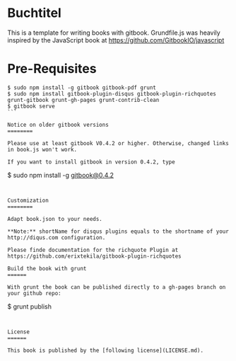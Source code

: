 Buchtitel
=======

This is a template for writing books with gitbook. Grundfile.js was heavily inspired by
the JavaScript book at https://github.com/GitbookIO/javascript

Pre-Requisites
=======

````
$ sudo npm install -g gitbook gitbook-pdf grunt
$ sudo npm install gitbook-plugin-disqus gitbook-plugin-richquotes grunt-gitbook grunt-gh-pages grunt-contrib-clean
$ gitbook serve
```

Notice on older gitbook versions
========

Please use at least gitbook V0.4.2 or higher. Otherwise, changed links in book.js won't work.

If you want to install gitbook in version 0.4.2, type

````
$ sudo npm install -g gitbook@0.4.2
```


Customization
========

Adapt book.json to your needs.

**Note:** shortName for disqus plugins equals to the shortname of your http://diqus.com configuration.

Please finde documentation for the richquote Plugin at https://github.com/erixtekila/gitbook-plugin-richquotes

Build the book with grunt
======

With grunt the book can be published directly to a gh-pages branch on your github repo:

````
$ grunt publish
```


License
======

This book is published by the [following license](LICENSE.md).